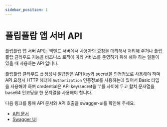 ```yaml
---
sidebar_position: 1
---
```


# 플립플랍 앱 서버 API

플립플랍 앱 서버 API는 백엔드 서버에서 사용자의 요청을 대리해서 처리해 주거나 플립플랍 클라우드 기능을 비즈니스 로직에 따라 서비스를 운영하기 위해 해야 하는 일들이 있을 때 사용하는 API 입니다.

플립플랍 클라우드 `앱` 생성시 발급받은 API key와 secret을 인정정보로 사용해야 하며 API 요청시 HTTP 헤더에 `Authorization` 인증정보를 사용하는데 있어서 Basic 타입을 사용해야 하며 credential은 API key/secret을 ':'를 사이에 두고 합치 문자열을 base64 인코딩을 한 문자열을 사용해야 합니다.

다음 링크를 통해 API 문서와 API 호출을 swagger-ui를 확인해 주세요.

- [API 문서](https://portal.flipflop.cloud/open-api/ko/docs/ffc-app-server)
- [Swagger UI](https://portal.flipflop.cloud/open-api/ko/swagger-ui/ffc-app-server)
